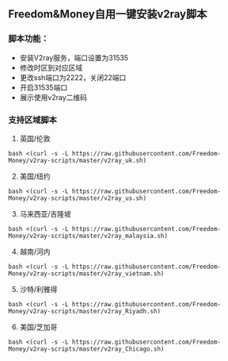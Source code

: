 ## Freedom&Money自用一键安装v2ray脚本

### 脚本功能：
* 安装V2ray服务，端口设置为31535
* 修改时区到对应区域
* 更改ssh端口为2222，关闭22端口
* 开启31535端口
* 展示使用v2ray二维码

### 支持区域脚本

1. 英国/伦敦

```shell
bash <(curl -s -L https://raw.githubusercontent.com/Freedom-Money/v2ray-scripts/master/v2ray_uk.sh)
```

2. 美国/纽约

```shell
bash <(curl -s -L https://raw.githubusercontent.com/Freedom-Money/v2ray-scripts/master/v2ray_us.sh)
```

3. 马来西亚/吉隆坡

```shell
bash <(curl -s -L https://raw.githubusercontent.com/Freedom-Money/v2ray-scripts/master/v2ray_malaysia.sh)
```

4. 越南/河内

```shell
bash <(curl -s -L https://raw.githubusercontent.com/Freedom-Money/v2ray-scripts/master/v2ray_vietnam.sh)
```

5. 沙特/利雅得

```shell
bash <(curl -s -L https://raw.githubusercontent.com/Freedom-Money/v2ray-scripts/master/v2ray_Riyadh.sh)
```

6. 美国/芝加哥

```shell
bash <(curl -s -L https://raw.githubusercontent.com/Freedom-Money/v2ray-scripts/master/v2ray_Chicago.sh)
```

